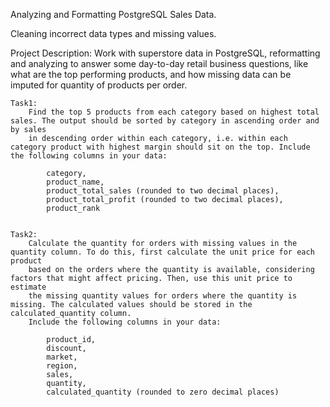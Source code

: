 Analyzing and Formatting PostgreSQL Sales Data.
	
Cleaning incorrect data types and missing values.

Project Description:
	Work with superstore data in PostgreSQL, reformatting and analyzing to answer some day-to-day retail business questions,
	like what are the top performing products, and how missing data can be imputed for quantity of products per order.

	Task1: 
		Find the top 5 products from each category based on highest total sales. The output should be sorted by category in ascending order and by sales 
		in descending order within each category, i.e. within each category product with highest margin should sit on the top. Include the following columns in your data:
		
			category, 
			product_name, 
			product_total_sales (rounded to two decimal places), 
			product_total_profit (rounded to two decimal places), 
			product_rank
			
	
	Task2: 
		Calculate the quantity for orders with missing values in the quantity column. To do this, first calculate the unit price for each product 
		based on the orders where the quantity is available, considering factors that might affect pricing. Then, use this unit price to estimate 
		the missing quantity values for orders where the quantity is missing. The calculated values should be stored in the calculated_quantity column. 
		Include the following columns in your data:
		
			product_id, 
			discount, 
			market, 
			region, 
			sales, 
			quantity, 
			calculated_quantity (rounded to zero decimal places)